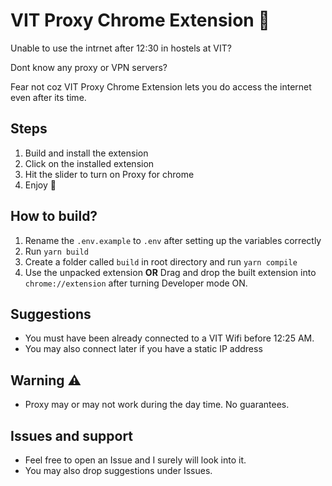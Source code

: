 # VIT Proxy Chrome Extension 📡

Unable to use the intrnet after 12:30 in hostels at VIT?

Dont know any proxy or VPN servers?

Fear not coz VIT Proxy Chrome Extension lets you do access the internet even after its time.

## Steps

1. Build and install the extension
2. Click on the installed extension
3. Hit the slider to turn on Proxy for chrome
4. Enjoy 💪

## How to build?
1. Rename the `.env.example` to `.env` after setting up the variables correctly
2. Run `yarn build`
3. Create a folder called `build` in root directory and run `yarn compile`
4.  Use the unpacked extension **OR** Drag and drop the built extension into `chrome://extension` after turning Developer mode ON.

## Suggestions

* You must have been already connected to a VIT Wifi before 12:25 AM.
* You may also connect later if you have a static IP address

## Warning ⚠️

* Proxy may or may not work during the day time. No guarantees.

## Issues and support

* Feel free to open an Issue and I surely will look into it.
* You may also drop suggestions under Issues.